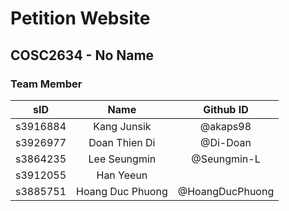# Petition Website
## COSC2634 - No Name
### Team Member
|sID|               Name               |Github ID|
|:---:|:--------------------------------:|:---:|
|s3916884|           Kang Junsik            |@akaps98|
|s3926977|          Doan Thien Di           |@Di-Doan|
|s3864235|           Lee Seungmin           |@Seungmin-L|
|s3912055|           Han Yeeun              ||
|s3885751|         Hoang Duc Phuong         |@HoangDucPhuong|